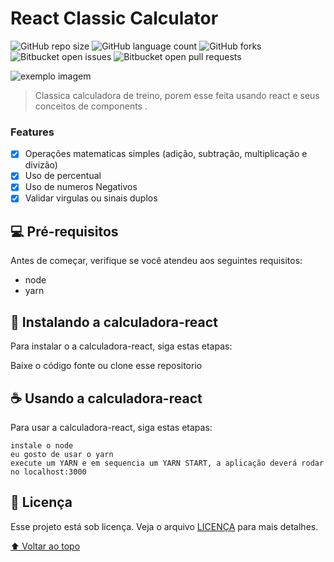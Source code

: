 # React Classic Calculator

<!---Esses são exemplos. Veja https://shields.io para outras pessoas ou para personalizar este conjunto de escudos. Você pode querer incluir dependências, status do projeto e informações de licença aqui--->

![GitHub repo size](https://img.shields.io/github/repo-size/fmlima4/calculator?style=for-the-badge)
![GitHub language count](https://img.shields.io/github/languages/count/fmlima4/calculator?style=for-the-badge)
![GitHub forks](https://img.shields.io/github/forks/fmlima4/calculator?style=for-the-badge)
![Bitbucket open issues](https://img.shields.io/bitbucket/issues/fmlima4/calculator?style=for-the-badge)
![Bitbucket open pull requests](https://img.shields.io/bitbucket/pr-raw/fmlima4/calculator?style=for-the-badge)

<img src="exemplo-image.png" alt="exemplo imagem">

> Classica calculadora de treino, porem esse feita usando react e seus conceitos de components . 

### Features

- [x] Operações matematicas simples (adição, subtração, multiplicação e divizão)
- [x] Uso de percentual
- [x] Uso de numeros Negativos
- [x] Validar virgulas ou sinais duplos
## 💻 Pré-requisitos

Antes de começar, verifique se você atendeu aos seguintes requisitos:
<!---Estes são apenas requisitos de exemplo. Adicionar, duplicar ou remover conforme necessário--->
<!-- * Você instalou a versão mais recente de `<linguagem / dependência / requeridos>`
* Você tem uma máquina `<Windows / Linux / Mac>`. Indique qual sistema operacional é compatível / não compatível.
* Você leu `<guia / link / documentação_relacionada_ao_projeto>`. -->
* node 
* yarn

## 🚀 Instalando a calculadora-react

Para instalar o a calculadora-react, siga estas etapas:

Baixe o código fonte ou clone esse repositorio
## ☕ Usando a calculadora-react

Para usar a calculadora-react, siga estas etapas:

```
instale o node
eu gosto de usar o yarn 
execute um YARN e em sequencia um YARN START, a aplicação deverá rodar no localhost:3000
```
## 📝 Licença

Esse projeto está sob licença. Veja o arquivo [LICENÇA](LICENSE.md) para mais detalhes.

[⬆ Voltar ao topo](netflix-ui-react)<br>
